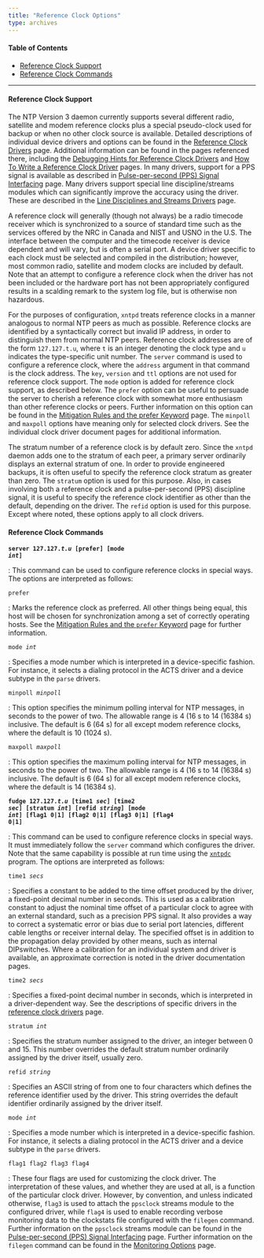 ```yaml
---
title: "Reference Clock Options"
type: archives
---
```


#### Table of Contents

*   [Reference Clock Support](/archives/3-5.93e/clockopt/#reference-clock-support)
*   [Reference Clock Commands](/archives/3-5.93e/clockopt/#reference-clock-commands)

* * *

#### Reference Clock Support

The NTP Version 3 daemon currently supports several different radio, satellite and modem reference clocks plus a special pseudo-clock used for backup or when no other clock source is available. Detailed descriptions of individual device drivers and options can be found in the [Reference Clock Drivers](/archives/3-5.93e/refclock) page. Additional information can be found in the pages referenced there, including the [Debugging Hints for Reference Clock Drivers](/archives/3-5.93e/rdebug) and [How To Write a Reference Clock Driver](/archives/3-5.93e/howto) pages. In many drivers, support for a PPS signal is available as described in [Pulse-per-second (PPS) Signal Interfacing](/archives/3-5.93e/pps) page. Many drivers support special line discipline/streams modules which can significantly improve the accuracy using the driver. These are described in the [Line Disciplines and Streams Drivers](/archives/3-5.93e/ldisc) page.

A reference clock will generally (though not always) be a radio timecode receiver which is synchronized to a source of standard time such as the services offered by the NRC in Canada and NIST and USNO in the U.S. The interface between the computer and the timecode receiver is device dependent and will vary, but is often a serial port. A device driver specific to each clock must be selected and compiled in the distribution; however, most common radio, satellite and modem clocks are included by default. Note that an attempt to configure a reference clock when the driver has not been included or the hardware port has not been appropriately configured results in a scalding remark to the system log file, but is otherwise non hazardous. 

For the purposes of configuration, <code>xntpd</code> treats reference clocks in a manner analogous to normal NTP peers as much as possible. Reference clocks are identified by a syntactically correct but invalid IP address, in order to distinguish them from normal NTP peers. Reference clock addresses are of the form <code>127.127.t.u</code>, where <code>t</code> is an integer denoting the clock type and <code>u</code> indicates the type-specific unit number. The <code>server</code> command is used to configure a reference clock, where the <code>address</code> argument in that command is the clock address. The <code>key</code>, <code>version</code> and <code>ttl</code> options are not used for reference clock support. The <code>mode</code> option is added for reference clock support, as described below. The <code>prefer</code> option can be useful to persuade the server to cherish a reference clock with somewhat more enthusiasm than other reference clocks or peers. Further information on this option can be found in the [Mitigation Rules and the prefer Keyword](/archives/3-5.93e/prefer) page. The <code>minpoll</code> and <code>maxpoll</code> options have meaning only for selected clock drivers. See the individual clock driver document pages for additional information.

The stratum number of a reference clock is by default zero. Since the <code>xntpd</code> daemon adds one to the stratum of each peer, a primary server ordinarily displays an external stratum of one. In order to provide engineered backups, it is often useful to specify the reference clock stratum as greater than zero. The <code>stratum</code> option is used for this purpose. Also, in cases involving both a reference clock and a pulse-per-second (PPS) discipline signal, it is useful to specify the reference clock identifier as other than the default, depending on the driver. The <code>refid</code> option is used for this purpose. Except where noted, these options apply to all clock drivers.

#### Reference Clock Commands

<code>**server 127.127._t.u_ [prefer] [mode _int_]**</code>

: This command can be used to configure reference clocks in special ways. The options are interpreted as follows:

<code>prefer</code>

: Marks the reference clock as preferred. All other things being equal, this host will be chosen for synchronization among a set of correctly operating hosts. See the [Mitigation Rules and the <code>prefer</code> Keyword](/archives/3-5.93e/prefer) page for further information.

<code>mode _int_</code>

: Specifies a mode number which is interpreted in a device-specific fashion. For instance, it selects a dialing protocol in the ACTS driver and a device subtype in the <code>parse</code> drivers.

<code>minpoll _minpoll_</code>

: This option specifies the minimum polling interval for NTP messages, in seconds to the power of two. The allowable range is 4 (16 s to 14 (16384 s) inclusive. The default is 6 (64 s) for all except modem reference clocks, where the default is 10 (1024 s). 

<code>maxpoll _maxpoll_</code>

: This option specifies the maximum polling interval for NTP messages, in seconds to the power of two. The allowable range is 4 (16 s to 14 (16384 s) inclusive. The default is 6 (64 s) for all except modem reference clocks, where the default is 14 (16384 s). 

<code>**fudge 127.127._t.u_ [time1 _sec_] [time2 _sec_] [stratum _int_] [refid _string_] [mode _int_] [flag1 0|1] [flag2 0|1] [flag3 0|1] [flag4 0|1]**</code>

: This command can be used to configure reference clocks in special ways. It must immediately follow the <code>server</code> command which configures the driver. Note that the same capability is possible at run time using the <code>[xntpdc](/archives/3-5.93e/xntpdc)</code> program. The options are interpreted as follows:

<code>time1 _secs_</code>

: Specifies a constant to be added to the time offset produced by the driver, a fixed-point decimal number in seconds. This is used as a calibration constant to adjust the nominal time offset of a particular clock to agree with an external standard, such as a precision PPS signal. It also provides a way to correct a systematic error or bias due to serial port latencies, different cable lengths or receiver internal delay. The specified offset is in addition to the propagation delay provided by other means, such as internal DIPswitches. Where a calibration for an individual system and driver is available, an approximate correction is noted in the driver documentation pages. 

<code>time2 _secs_</code>

: Specifies a fixed-point decimal number in seconds, which is interpreted in a driver-dependent way. See the descriptions of specific drivers in the [reference clock drivers](/archives/3-5.93e/refclock) page.

<code>stratum _int_</code>

: Specifies the stratum number assigned to the driver, an integer between 0 and 15. This number overrides the default stratum number ordinarily assigned by the driver itself, usually zero.

<code>refid _string_</code>

: Specifies an ASCII string of from one to four characters which defines the reference identifier used by the driver. This string overrides the default identifier ordinarily assigned by the driver itself.

<code>mode _int_</code>

: Specifies a mode number which is interpreted in a device-specific fashion. For instance, it selects a dialing protocol in the ACTS driver and a device subtype in the <code>parse</code> drivers. 

<code>flag1 flag2 flag3 flag4</code>

: These four flags are used for customizing the clock driver. The interpretation of these values, and whether they are used at all, is a function of the particular clock driver. However, by convention, and unless indicated otherwise, <code>flag3</code> is used to attach the <code>ppsclock</code> streams module to the configured driver, while <code>flag4</code> is used to enable recording verbose monitoring data to the clockstats file configured with the <code>filegen</code> command. Further information on the <code>ppsclock</code> streams module can be found in the [Pulse-per-second (PPS) Signal Interfacing](/archives/3-5.93e/pps) page. Further information on the <code>filegen</code> command can be found in the [Monitoring Options](/archives/3-5.93e/monopt) page.